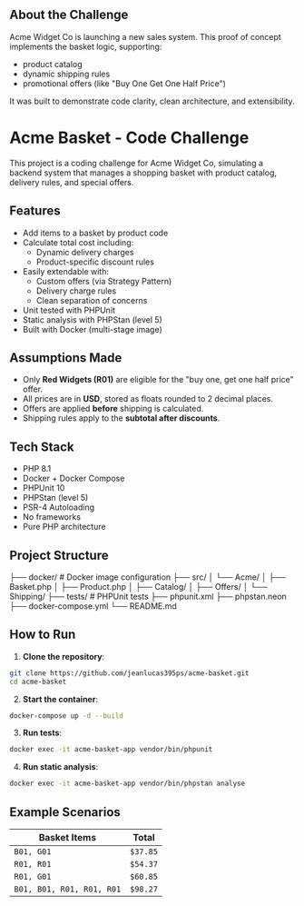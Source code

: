 ## About the Challenge

Acme Widget Co is launching a new sales system. This proof of concept implements the basket logic, supporting:

- product catalog
- dynamic shipping rules
- promotional offers (like "Buy One Get One Half Price")

It was built to demonstrate code clarity, clean architecture, and extensibility.

# Acme Basket - Code Challenge

This project is a coding challenge for Acme Widget Co, simulating a backend system that manages a shopping basket with product catalog, delivery rules, and special offers.

## Features

- Add items to a basket by product code
- Calculate total cost including:
  - Dynamic delivery charges
  - Product-specific discount rules
- Easily extendable with:
  - Custom offers (via Strategy Pattern)
  - Delivery charge rules
  - Clean separation of concerns
- Unit tested with PHPUnit
- Static analysis with PHPStan (level 5)
- Built with Docker (multi-stage image)

## Assumptions Made

- Only **Red Widgets (R01)** are eligible for the "buy one, get one half price" offer.
- All prices are in **USD**, stored as floats rounded to 2 decimal places.
- Offers are applied **before** shipping is calculated.
- Shipping rules apply to the **subtotal after discounts**.

## Tech Stack

- PHP 8.1
- Docker + Docker Compose
- PHPUnit 10
- PHPStan (level 5)
- PSR-4 Autoloading
- No frameworks
- Pure PHP architecture

## Project Structure

├── docker/ # Docker image configuration
├── src/
│ └── Acme/
│ ├── Basket.php
│ ├── Product.php
│ ├── Catalog/
│ ├── Offers/
│ └── Shipping/
├── tests/ # PHPUnit tests
├── phpunit.xml
├── phpstan.neon
├── docker-compose.yml
└── README.md

## How to Run

1. **Clone the repository**:

```bash
git clone https://github.com/jeanlucas395ps/acme-basket.git
cd acme-basket
```

2. **Start the container**:

```bash
docker-compose up -d --build
```

3. **Run tests**:

```bash
docker exec -it acme-basket-app vendor/bin/phpunit
```

4. **Run static analysis**:

```bash
docker exec -it acme-basket-app vendor/bin/phpstan analyse
```

## Example Scenarios

| Basket Items              | Total    |
| ------------------------- | -------- |
| `B01, G01`                | `$37.85` |
| `R01, R01`                | `$54.37` |
| `R01, G01`                | `$60.85` |
| `B01, B01, R01, R01, R01` | `$98.27` |
